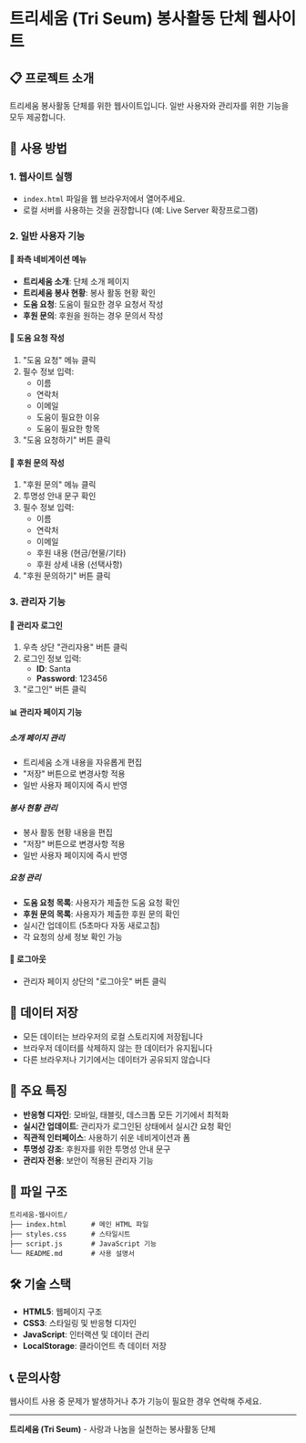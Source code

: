 # 트리세움 (Tri Seum) 봉사활동 단체 웹사이트

## 📋 프로젝트 소개
트리세움 봉사활동 단체를 위한 웹사이트입니다. 일반 사용자와 관리자를 위한 기능을 모두 제공합니다.

## 🚀 사용 방법

### 1. 웹사이트 실행
- `index.html` 파일을 웹 브라우저에서 열어주세요.
- 로컬 서버를 사용하는 것을 권장합니다 (예: Live Server 확장프로그램)

### 2. 일반 사용자 기능

#### 📍 좌측 네비게이션 메뉴
- **트리세움 소개**: 단체 소개 페이지
- **트리세움 봉사 현황**: 봉사 활동 현황 확인
- **도움 요청**: 도움이 필요한 경우 요청서 작성
- **후원 문의**: 후원을 원하는 경우 문의서 작성

#### 📝 도움 요청 작성
1. "도움 요청" 메뉴 클릭
2. 필수 정보 입력:
   - 이름
   - 연락처
   - 이메일
   - 도움이 필요한 이유
   - 도움이 필요한 항목
3. "도움 요청하기" 버튼 클릭

#### 💝 후원 문의 작성
1. "후원 문의" 메뉴 클릭
2. 투명성 안내 문구 확인
3. 필수 정보 입력:
   - 이름
   - 연락처
   - 이메일
   - 후원 내용 (현금/현물/기타)
   - 후원 상세 내용 (선택사항)
4. "후원 문의하기" 버튼 클릭

### 3. 관리자 기능

#### 🔐 관리자 로그인
1. 우측 상단 "관리자용" 버튼 클릭
2. 로그인 정보 입력:
   - **ID**: Santa
   - **Password**: 123456
3. "로그인" 버튼 클릭

#### 📊 관리자 페이지 기능

##### 소개 페이지 관리
- 트리세움 소개 내용을 자유롭게 편집
- "저장" 버튼으로 변경사항 적용
- 일반 사용자 페이지에 즉시 반영

##### 봉사 현황 관리
- 봉사 활동 현황 내용을 편집
- "저장" 버튼으로 변경사항 적용
- 일반 사용자 페이지에 즉시 반영

##### 요청 관리
- **도움 요청 목록**: 사용자가 제출한 도움 요청 확인
- **후원 문의 목록**: 사용자가 제출한 후원 문의 확인
- 실시간 업데이트 (5초마다 자동 새로고침)
- 각 요청의 상세 정보 확인 가능

#### 🚪 로그아웃
- 관리자 페이지 상단의 "로그아웃" 버튼 클릭

## 💾 데이터 저장
- 모든 데이터는 브라우저의 로컬 스토리지에 저장됩니다
- 브라우저 데이터를 삭제하지 않는 한 데이터가 유지됩니다
- 다른 브라우저나 기기에서는 데이터가 공유되지 않습니다

## 🎨 주요 특징
- **반응형 디자인**: 모바일, 태블릿, 데스크톱 모든 기기에서 최적화
- **실시간 업데이트**: 관리자가 로그인된 상태에서 실시간 요청 확인
- **직관적 인터페이스**: 사용하기 쉬운 네비게이션과 폼
- **투명성 강조**: 후원자를 위한 투명성 안내 문구
- **관리자 전용**: 보안이 적용된 관리자 기능

## 📁 파일 구조
```
트리세움-웹사이트/
├── index.html      # 메인 HTML 파일
├── styles.css      # 스타일시트
├── script.js       # JavaScript 기능
└── README.md       # 사용 설명서
```

## 🛠 기술 스택
- **HTML5**: 웹페이지 구조
- **CSS3**: 스타일링 및 반응형 디자인
- **JavaScript**: 인터랙션 및 데이터 관리
- **LocalStorage**: 클라이언트 측 데이터 저장

## 📞 문의사항
웹사이트 사용 중 문제가 발생하거나 추가 기능이 필요한 경우 연락해 주세요.

---
**트리세움 (Tri Seum)** - 사랑과 나눔을 실천하는 봉사활동 단체 